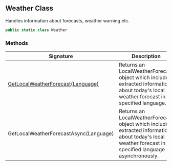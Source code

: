## Weather Class

Handles information about forecasts, weather warning etc.

```c#
public static class Weather
```

### Methods

| Signature                                                    | Description                                                  |
| ------------------------------------------------------------ | ------------------------------------------------------------ |
| [GetLocalWeatherForecast(Language)](LibHKOSharp_Weather_GetLocalWeatherForecast) | Returns an LocalWeatherForecast object which includes extracted information about today's local weather forecast in specified language. |
| GetLocalWeatherForecastAsync(Language)                       | Returns an LocalWeatherForecast object which includes extracted information about today's local weather forecast in specified language asynchronously. |


